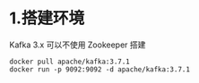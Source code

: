 # 1.搭建环境
Kafka 3.x 可以不使用 Zookeeper 搭建
```shell
docker pull apache/kafka:3.7.1
docker run -p 9092:9092 -d apache/kafka:3.7.1
```